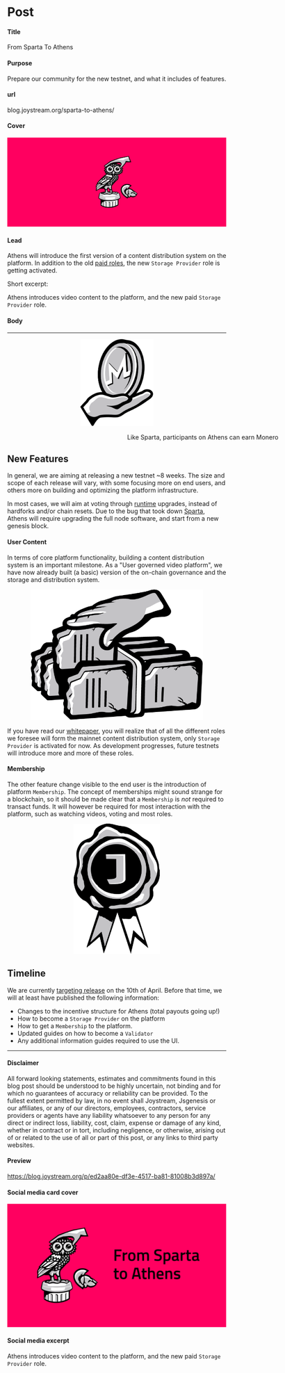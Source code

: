 # Post

#### Title

From Sparta To Athens

#### Purpose

Prepare our community for the new testnet, and what it includes of features.

#### url

blog.joystream.org/sparta-to-athens/

#### Cover

<p align="center"><img src="sparta-to-athens-cover.png"></p>

#### Lead

Athens will introduce the first version of a content distribution system on the platform. In addition to the old [paid roles](https://blog.joystream.org/sparta-incentives-structure/), the new `Storage Provider` role is getting activated.

Short excerpt:

Athens introduces video content to the platform, and the new paid `Storage Provider` role.

#### Body
---

<p align="center">
    <img height=200px src="Monero.png">
    <div style='width: 900px; text-align: center;'>Like Sparta, participants on Athens can earn Monero</div>
</p>

## New Features

In general, we are aiming at releasing a new testnet ~8 weeks. The size and scope of each release will vary, with some focusing more on end users, and others more on building and optimizing the platform infrastructure.

In most cases, we will aim at voting through [runtime](https://blog.joystream.org/upgrades/) upgrades, instead of hardforks and/or chain resets. Due to the bug that took down [Sparta](https://blog.joystream.org/sparta-sacked/), Athens will require upgrading the full node software, and start from a new genesis block.

#### User Content

In terms of core platform functionality, building a content distribution system is an important milestone. As a "User governed video platform", we have now already built (a basic) version of the on-chain governance and the storage and distribution system.

<p align="center"><img height=300px src="storage-provider.png"></p>

If you have read our [whitepaper](https://github.com/Joystream/whitepaper/blob/master/paper.pdf), you will realize that of all the different roles we foresee will form the mainnet content distribution system, only `Storage Provider` is activated for now. As development progresses, future testnets will introduce more and more of these roles.

#### Membership

The other feature change visible to the end user is the introduction of platform `Membership`. The concept of memberships might sound strange for a blockchain, so it should be made clear that a `Membership` is *not* required to transact funds. It will however be required for most interaction with the platform, such as watching videos, voting and most roles.

<p align="center"><img height=300px src="membership.png"></p>

## Timeline

We are currently [targeting release](https://github.com/Joystream/joystream/tree/master/testnets/athens#live-milestones) on the 10th of April. Before that time, we will at least have published the following information:

-   Changes to the incentive structure for Athens (total payouts going up!)
-   How to become a `Storage Provider` on the platform
-   How to get a `Membership` to the platform.
-   Updated guides on how to become a `Validator`
-   Any additional information guides required to use the UI.

---

#### Disclaimer

All forward looking statements, estimates and commitments found in this blog post should be understood to be highly uncertain, not binding and for which no guarantees of accuracy or reliability can be provided. To the fullest extent permitted by law, in no event shall Joystream, Jsgenesis or our affiliates, or any of our directors, employees, contractors,  service providers or agents have any liability whatsoever to any person  for any direct or indirect loss, liability, cost, claim, expense or  damage of any kind, whether in contract or in tort, including negligence, or otherwise, arising out of or related to the use of all or  part of this post, or any links to third party websites.

#### Preview

https://blog.joystream.org/p/ed2aa80e-df3e-4517-ba81-81008b3d897a/

#### Social media card cover

<p align="center"><img src="sparta-to-athens-cover-twitter.png"></p>

#### Social media excerpt

Athens introduces video content to the platform, and the new paid `Storage Provider` role.
